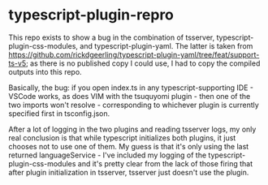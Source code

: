 # typescript-plugin-repro

This repo exists to show a bug in the combination of tsserver, typescript-plugin-css-modules, and typescript-plugin-yaml.  The latter is taken from https://github.com/rickdgeerling/typescript-plugin-yaml/tree/feat/support-ts-v5; as there is no published copy I could use, I had to copy the compiled outputs into this repo.

Basically, the bug: if you open index.ts in any typescript-supporting IDE - VSCode works, as does VIM with the tsuquyomi plugin - then one of the two imports won't resolve - corresponding to whichever plugin is currently specified first in tsconfig.json.

After a lot of logging in the two plugins and reading tsserver logs, my only real conclusion is that while typescript initializes both plugins, it just chooses not to use one of them.  My guess is that it's only using the last returned languageService - I've included my logging of the typescript-plugin-css-modules and it's pretty clear from the lack of those firing that after plugin initialization in tsserver, tsserver just doesn't use the plugin.
